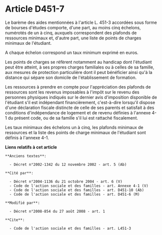 # Article D451-7

Le barème des aides mentionnées à l'article L. 451-3 accordées sous forme de bourses d'études comporte, d'une part, au moins
cinq échelons, numérotés de un à cinq, auxquels correspondent des plafonds de ressources minimaux et, d'autre part, une liste
de points de charges minimaux de l'étudiant. 

A chaque échelon correspond un taux minimum exprimé en euros. 

Les points de charges se réfèrent notamment au handicap dont l'étudiant peut être atteint, à ses propres charges familiales
ou à celles de sa famille, aux mesures de protection particulière dont il peut bénéficier ainsi qu'à la distance qui sépare
son domicile de l'établissement de formation. 

Les ressources à prendre en compte pour l'appréciation des plafonds de ressources sont les revenus imposables à l'impôt sur
le revenu des personnes physiques indiqués sur le dernier avis d'imposition disponible de l'étudiant s'il est indépendant
financièrement, c'est-à-dire lorsqu'il dispose d'une déclaration fiscale distincte de celle de ses parents et satisfait à des
conditions d'indépendance de logement et de revenu définies à l'annexe 4-1 du présent code, ou de sa famille s'il lui est
rattaché fiscalement. 

Les taux minimaux des échelons un à cinq, les plafonds minimaux de ressources et la liste des points de charge minimaux de
l'étudiant sont définis à l'annexe 4-1.

**Liens relatifs à cet article**

	**Anciens textes**:

	  - Décret n°2002-1342 du 12 novembre 2002 - art. 5 (Ab)

	**Cité par**:

	  - Décret n°2004-1136 du 21 octobre 2004 - art. 6 (V)
	  - Code de l'action sociale et des familles - art. Annexe 4-1 (V)
	  - Code de l'action sociale et des familles - art. D451-10 (Ab)
	  - Code de l'action sociale et des familles - art. D451-6 (M)

	**Modifié par**:

	  - Décret n°2008-854 du 27 août 2008 - art. 1

	**Cite**:

	  - Code de l'action sociale et des familles - art. L451-3
